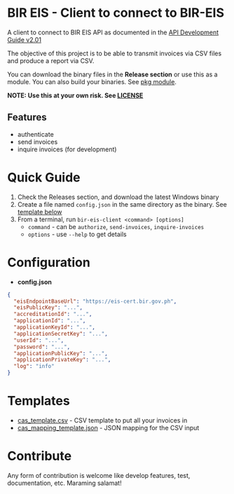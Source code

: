 # BIR EIS - Client to connect to BIR-EIS

A client to connect to BIR EIS API as documented in the [API Development Guide v2.01](https://eis-cert.bir.gov.ph/#/downloads/17)

The objective of this project is to be able to transmit invoices via CSV files and produce a report via CSV.

You can download the binary files in the **Release section** or use this as a module. You can also build your binaries. See [pkg module](https://www.npmjs.com/package/pkg).

**NOTE: Use this at your own risk. See [LICENSE](LICENSE)**

## Features
  * authenticate
  * send invoices
  * inquire invoices (for development)

# Quick Guide
1. Check the Releases section, and download the latest Windows binary
2. Create a file named `config.json` in the same directory as the binary. See [template below](#configjson)
3. From a terminal, run `bir-eis-client <command> [options]`
    * `command` - can be `authorize`, `send-invoices`, `inquire-invoices`
    * `options` - use `--help` to get details

<a name="configjson"></a>
# Configuration
  - **config.json**
```json
{
  "eisEndpointBaseUrl": "https://eis-cert.bir.gov.ph",
  "eisPublicKey": "...",
  "accreditationId": "...",
  "applicationId": "...",
  "applicationKeyId": "...",
  "applicationSecretKey": "...",
  "userId": "...",
  "password": "...",
  "applicationPublicKey": "...",
  "applicationPrivateKey": "...",
  "log": "info"
}
```

# Templates
- [cas_template.csv](docs/templates/cas_template.csv) - CSV template to put all your invoices in
- [cas_mapping_template.json](docs/templates/cas_mapping_template.json) - JSON mapping for the CSV input

# Contribute

Any form of contribution is welcome like develop features, test, documentation, etc. Maraming salamat!
